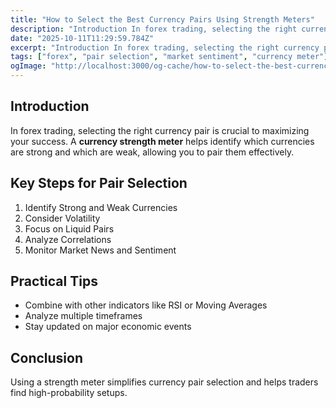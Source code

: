 ```yaml
---
title: "How to Select the Best Currency Pairs Using Strength Meters"
description: "Introduction In forex trading, selecting the right currency pair is crucial to maximizing your success..."
date: "2025-10-11T11:29:59.784Z"
excerpt: "Introduction In forex trading, selecting the right currency pair is crucial to maximizing your success. A currency strength meter helps identify which currencies are strong and which are weak, allowing you to pair them effectively. Key Steps for Pair Selection 1. Identify Strong and Weak Currencies 2. Consider Volatility 3...."
tags: ["forex", "pair selection", "market sentiment", "currency meter"]
ogImage: "http://localhost:3000/og-cache/how-to-select-the-best-currency-pairs-using-strength-meters.jpg"
---
```

## Introduction

In forex trading, selecting the right currency pair is crucial to maximizing your success. A **currency strength meter** helps identify which currencies are strong and which are weak, allowing you to pair them effectively.

## Key Steps for Pair Selection

1. Identify Strong and Weak Currencies  
2. Consider Volatility  
3. Focus on Liquid Pairs  
4. Analyze Correlations  
5. Monitor Market News and Sentiment

## Practical Tips

- Combine with other indicators like RSI or Moving Averages  
- Analyze multiple timeframes  
- Stay updated on major economic events

## Conclusion

Using a strength meter simplifies currency pair selection and helps traders find high-probability setups.
